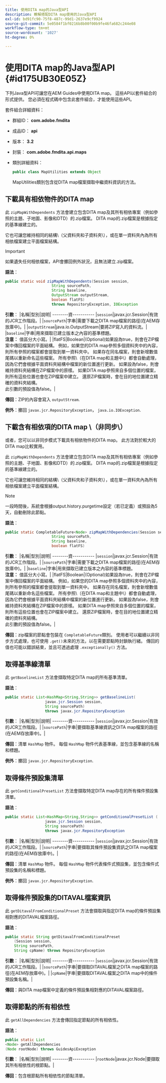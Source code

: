 ```yaml
---
title: 使用DITA map的Java型API
description: 瞭解搭配DITA map使用的Java型API
exl-id: bd91fc90-75f8-487c-99d1-2637e9cf9924
source-git-commit: 5e0584f1bf0216b8b00f00b9fe46fa682c244e08
workflow-type: tm+mt
source-wordcount: '1027'
ht-degree: 0%

---
```


# 使用DITA map的Java型API {#id175UB30E05Z}

下列Java型API可讓您在AEM Guides中使用DITA map。 這些API以套件組合的形式提供。 您必須在程式碼中包含此套件組合，才能使用這些API。

套件組合詳細資料：

- 群組ID： **com.adobe.fmdita**

- 成品ID： **api**

- 版本： **3.2**

- 封裝： **com.adobe.fmdita.api.maps**

- 類別詳細資料：

  ```JAVA
  public class MapUtilities extends Object
  ```

  MapUtilities類別包含從DITA map檔案擷取中繼資料資訊的方法。


## 下載具有相依物件的DITA map

此 `zipMapWithDependents` 方法會建立包含DITA map及其所有相依專案（例如參照的主題、子地圖、影像和DTD）的.zip檔案。 DITA map的.zip檔案是根據指定的基準線建立的。

它也可讓您維持相同的結構\（父資料夾和子資料夾\），或在單一資料夾內為所有相依檔案建立平面檔案結構。

>[!IMPORTANT]
>
> 如果遺失任何相依檔案，API會擲回例外狀況，且無法建立.zip檔案。

**語法**：

```JAVA
public static void zipMapWithDependents(Session session, 
                     String sourcePath, 
                     String baseline, 
                     OutputStream outputStream,
                     boolean flatFS) 
                     throws RepositoryException, IOException
```

**引數**： |名稱|型別|說明| --------資----------- |`session`|javax.jcr.Session|有效的JCR工作階段。| |`sourcePath`|字串|需要下載之DITA map檔案的路徑\(在AEM存放庫中\)。| |`outputStream`|java.io.OutputStream|要將ZIP寫入的資料流。| |`baseline`|字串|用來擷取已建立版本之內容的基準標題。 <br> **注意：** 值區分大小寫。| |flatFS|Boolean|\(Optional\)如果設為true，則會在ZIP檔案中傳回檔案的平面結構。 例如，如果您的DITA map參照多個資料夾中的內容，則所有參照的檔案都會提取到單一資料夾中。 如果存在同名檔案，則會新增數值尾碼以重新命名這些檔案。 所有參照\（在DITA map和主題中\）都會自動處理，因為它們會根據平面資料夾結構中檔案的新位置進行更新。 如果設為false，則會維持資料夾結構在ZIP檔案中的原樣。 如果DITA map參照來自多個位置的檔案，則所有這些位置也會在ZIP檔案中建立。 還原ZIP檔案時，會在目的地位置建立精確的資料夾結構。 <br> 此引數的預設值為false。|

**傳回**：ZIP的內容會寫入 `outputStream`.

**例外**：擲回 ``javax.jcr.RepositoryException``， `java.io.IOException`.

## 下載含有相依項的DITA map \（非同步\）

或者，您可以以非同步模式下載具有相依物件的DITA map。 此方法對於較大的DITA map比較實用。

此 `zipMapWithDependents` 方法會建立包含DITA map及其所有相依專案（例如參照的主題、子地圖、影像和DTD）的.zip檔案。 DITA map的.zip檔案是根據指定的基準線建立的。

它也可讓您維持相同的結構\（父資料夾和子資料夾\），或在單一資料夾內為所有相依檔案建立平面檔案結構。

>[!NOTE]
>
> 一段時間後，系統會根據output.history.purgetime設定（若已定義）或預設為5天，自動刪除此節點。

**語法**：

```JAVA
public static CompletableFuture<Node> zipMapWithDependencies(Session session,
                     String sourcePath, 
                     String baseline, 
                     boolean flatFS) 
```

**引數**： |名稱|型別|說明| --------資----------- |`session`|javax.jcr.Session|有效的JCR工作階段。| |`sourcePath`|字串|需要下載之DITA map檔案的路徑\(在AEM存放庫中\)。| |`baseline`|字串|用來擷取已建立版本之內容的基準標題。 <br> **注意：** 值區分大小寫。| |flatFS|Boolean|\(Optional\)如果設為true，則會在ZIP檔案中傳回檔案的平面結構。 例如，如果您的DITA map參照多個資料夾中的內容，則所有參照的檔案都會提取到單一資料夾中。 如果存在同名檔案，則會新增數值尾碼以重新命名這些檔案。 所有參照\（在DITA map和主題中\）都會自動處理，因為它們會根據平面資料夾結構中檔案的新位置進行更新。 如果設為false，則會維持資料夾結構在ZIP檔案中的原樣。 如果DITA map參照來自多個位置的檔案，則所有這些位置也會在ZIP檔案中建立。 還原ZIP檔案時，會在目的地位置建立精確的資料夾結構。<br> 此引數的預設值為false。|

**傳回**：zip檔案的節點會包裝在 `CompletableFuture`類別。 使用者可以繼續以非同步方式處理，也可使用 `.get()`未來的方法，以在需要節點時封鎖執行緒。 傳回的值也可能以錯誤結束，並且可透過處理 `.exceptionally()` 方法。

## 取得基準線清單

此 ``getBaselineList`` 方法會擷取特定DITA map的所有基準清單。

**語法**：

```JAVA
public static List<HashMap<String,String>> getBaselineList( 
                  javax.jcr.Session session, 
                  String sourcePath)
                  throws javax.jcr.RepositoryException
```

**引數**： |名稱|型別|說明| --------資----------- |`session`|javax.jcr.Session|有效的JCR工作階段。| |`sourcePath`|字串|要擷取基準線資訊之DITA map檔案的路徑\(在AEM存放庫中\)。|

**傳回**：清單 `HashMap` 物件。 每個 `HashMap` 物件代表基準線，並包含基準線的名稱和標題。

**例外**：擲回 ``javax.jcr.RepositoryException``.

## 取得條件預設集清單

此 ``getConditionalPresetList`` 方法會擷取特定DITA map存在的所有條件預設集清單。

**語法**：

```JAVA
public static List<HashMap<String,String>> getConditionalPresetList (
                  javax.jcr.Session session,
                  String sourcePath)
                  throws javax.jcr.RepositoryException
```

**引數**： |名稱|型別|說明| --------資----------- |`session`|javax.jcr.Session|有效的JCR工作階段。| |`sourcePath`|字串|要擷取其條件預設集資訊之DITA map檔案的路徑\(在AEM存放庫中\)。|

**傳回**：清單 `HashMap` 物件。 每個 `HashMap` 物件代表條件式預設集，並包含條件式預設集的名稱和標題。

**例外**：擲回 ``javax.jcr.RepositoryException``.

## 取得條件預設集的DITAVAL檔案資訊

此 ``getDitavalFromConditionalPreset`` 方法會擷取與指定DITA map的條件預設集相對應的DITAVAL檔案路徑。

**語法**：

```JAVA
public static String getDitavalFromConditionalPreset
    (Session session,
    String sourcePath, 
    String cpName) throws RepositoryException
```

**引數**： |名稱|型別|說明| --------資----------- |`session`|javax.jcr.Session|有效的JCR工作階段。| |`sourcePath`|字串|要擷取DITAVAL檔案之DITA map檔案的路徑\(在AEM存放庫中\)。| |`cpName`|字串|要擷取DITAVAL檔案之DITA map中的條件預設集名稱。|

**傳回**：與DITA map檔案中定義的條件預設集相對應的DITAVAL檔案路徑。

## 取得節點的所有相依性

此 ``getAllDependencies`` 方法會傳回指定節點的所有相依性。

**語法**：

```JAVA
public static List
<Node> getAllDependencies 
(Node rootNode) throws GuidesApiException
```

**引數**： |名稱|型別|說明| --------資----------- |`rootNode`|javax.jcr.Node|要擷取其所有相依性的根節點。|

**傳回**：包含根節點所有相依性的節點清單。

